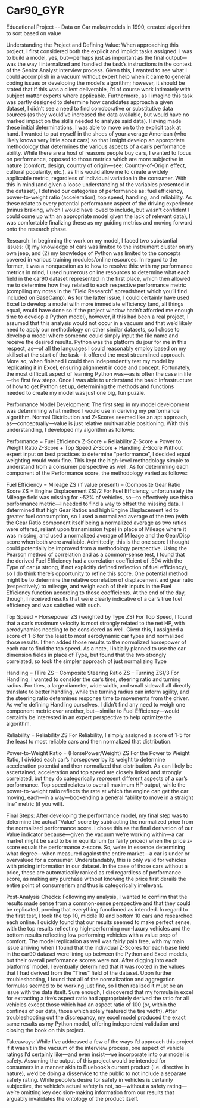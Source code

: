 # Car90_GYR
Educational Project -- Data on Car make/models in 1990, created algorithm to sort based on value

Understanding the Project and Defining Value:
When approaching this project, I first considered both the explicit and implicit tasks assigned. I was to build a model, yes, but—perhaps just as important as the final 
output—was the way I internalized and handled the task’s instructions in the context of the Senior Analyst interview process. Given this, I wanted to see what I could 
accomplish in a vacuum without expert help when it came to general coding issues or developing the model’s algorithm; however, it should be stated that if this was a client 
deliverable, I’d of course work intimately with subject matter experts where applicable. Furthermore, as I imagine this task was partly designed to determine how candidates 
approach a given dataset, I didn’t see a need to find corroborative or substitutive data sources (as they would’ve increased the data available, but would have no marked 
impact on the skills needed to analyze said data). Having made these initial determinations, I was able to move on to the explicit task at hand. I wanted to put myself in 
the shoes of your average American (who likely knows very little about cars) so that I might develop an appropriate methodology that determines the various aspects of a 
car’s performance ability. While there are a host of reasons people buy cars, I wanted to focus on performance, opposed to those metrics which are more subjective in nature 
(comfort, design, country of origin—see: Country-of-Origin effect, cultural popularity, etc.), as this would allow me to create a widely applicable metric, regardless of 
individual variation in the consumer. With this in mind (and given a loose understanding of the variables presented in the dataset), I defined our categories of performance 
as: fuel efficiency, power-to-weight ratio (acceleration), top speed, handling, and reliability. As these relate to every potential performance aspect of the driving experience 
(minus braking, which I would have loved to include, but wasn’t confident I could come up with an appropriate model given the lack of relevant data), I was comfortable 
finalizing these as my guiding metrics and moving forward onto the research phase.

Research:
In beginning the work on my model, I faced two substantial issues: (1) my knowledge of cars was limited to the instrument cluster on my own jeep, and (2) my knowledge of 
Python was limited to the concepts covered in various training modules/online resources. In regard to the former, it was a nonquestion as to how to resolve this: with my 
performance metrics in mind, I used numerous online resources to determine what each field in the car90 dataset represented in the first place, which then allowed me to 
determine how they related to each respective performance metric (compiling my notes in the “Field Research” spreadsheet which you’ll find included on BaseCamp). As for 
the latter issue, I could certainly have used Excel to develop a model with more immediate efficiency (and, all things equal, would have done so if the project window hadn’t 
afforded me enough time to develop a Python model), however, if this had been a real project, I assumed that this analysis would not occur in a vacuum and that we’d likely 
need to apply our methodology on other similar datasets, so I chose to develop a model where someone could simply input the file name and receive the desired results. Python 
was the platform du jour for me in this respect, as—of all the languages I could reasonably employ based on my skillset at the start of the task—it offered the most streamlined 
approach. More so, when finished I could then independently test my model by replicating it in Excel, ensuring alignment in code and concept. Fortunately, the most difficult 
aspect of learning Python was—as is often the case in life—the first few steps. Once I was able to understand the basic infrastructure of how to get Python set up, determining 
the methods and functions needed to create my model was just one big, fun puzzle.

Performance Model Development:
The first step in my model development was determining what method I would use in deriving my performance algorithm. Normal Distribution and Z-Scores seemed like an apt 
approach, as—conceptually—value is just relative multivariable positioning. With this understanding, I developed my algorithm as follows:

  Performance = Fuel Efficiency Z-Score + Reliability Z-Score + Power to Weight Ratio Z-Score + Top Speed Z-Score + Handling Z-Score
  Without expert input on best practices to determine “performance”, I decided equal weighting would work fine. This kept the high-level methodology simple to understand from 
  a consumer perspective as well. As for determining each component of the Performance score, the methodology varied as follows:

  Fuel Efficiency = Mileage ZS (if value present) – (Composite Gear Ratio Score ZS + Engine Displacement ZS)/2
  For Fuel Efficiency, unfortunately the Mileage field was missing for ~52% of vehicles, so—to effectively use this a performance metric—I needed to find a way to offset the 
  missing data. I determined that high Gear Ratios and high Engine Displacement led to greater fuel consumption, so I used a normalized average of the two (with the Gear Ratio 
  component itself being a normalized average as two ratios were offered, reliant upon transmission type) in place of Mileage where it was missing, and used a normalized average 
  of Mileage and the Gear/Disp score when both were available. Admittedly, this is the one score I thought could potentially be improved from a methodology perspective. Using 
  the Pearson method of correlation and as a common-sense test, I found that the derived Fuel Efficiency had a correlation coefficient of .594 with the Type of car (a strong, 
  if not explicitly defined reflection of fuel efficiency), so I do think there’s opportunity to refine this score. One potential method might be to determine the relative 
  correlation of displacement and gear ratio (respectively) to mileage, and weigh each of their inputs in the Fuel Efficiency function according to those coefficients. At the 
  end of the day, though, I received results that were clearly indicative of a car’s true fuel efficiency and was satisfied with such.

  Top Speed = Horsepower ZS (weighted by Type ZS)
  For Top Speed, I found that a car’s maximum velocity is most strongly related to the net HP, with aerodynamics needing to be considered as well. Given this, I assigned a score 
  of 1-6 for the least to most aerodynamic car types and normalized those results. I then added those results to the normalized horsepower of each car to find the top speed. As 
  a note, I initially planned to use the car dimension fields in place of Type, but found that the two strongly correlated, so took the simpler approach of just normalizing Type

  Handling = (Tire ZS – Composite Steering Ratio ZS – Turning ZS)/3
  For Handling, I wanted to consider the car’s tires, steering ratio and turning radius. For tires, a large diameter, wide width, and small sidewall all directly translate to 
  better handling, while the turning radius can inform agility, and the steering ratio determines response time to movements from the driver.  As we’re defining Handling ourselves,
  I didn’t find any need to weigh one component metric over another, but—similar to Fuel Efficiency—would certainly be interested in an expert perspective to help optimize the 
  algorithm.

  Reliability = Reliability ZS
  For Reliability, I simply assigned a score of 1-5 for the least to most reliable cars and then normalized that distribution.
  
  Power-to-Weight Ratio = (HorsePower/Weight) ZS
  For the Power to Weight Ratio, I divided each car’s horsepower by its weight to determine acceleration potential and then normalized that distribution. As can likely be 
  ascertained, acceleration and top speed are closely linked and strongly correlated, but they do categorically represent different aspects of a car’s performance. Top speed 
  relates to overall maximum HP output, while the power-to-weight ratio reflects the rate at which the engine can get the car moving, each—in a way—bookending a general “ability 
  to move in a straight line” metric (if you will).

Final Steps:
After developing the performance model, my final step was to determine the actual “Value” score by subtracting the normalized price from the normalized performance score. I 
chose this as the final derivation of our Value indicator because—given the vacuum we’re working within—a car market might be said to be in equilibrium (or fairly priced) when 
the price z-score equals the performance z-score. So, we’re in essence determining what degree—when measured against the entire market—a car is under or overvalued for a 
consumer. Understandably, this is only valid for vehicles with pricing information in our dataset. In the case of those cars without a price, these are automatically ranked as 
red regardless of performance score, as making any purchase without knowing the price first derails the entire point of consumerism and thus is categorically irrelevant.

Post-Analysis Checks:
Following my analysis, I wanted to confirm that the results made sense from a common-sense perspective and that they could be replicated, proving that everything functioned as 
intended. In regard to the first test, I took the top 10, middle 10 and bottom 10 cars and researched each online. I quickly found that our results seemed to make perfect sense,
with the top results reflecting high-performing non-luxury vehicles and the bottom results reflecting low performing vehicles with a value prop of comfort. 
The model replication as well was fairly pain free, with my main issue arriving when I found that the individual Z-Scores for each base field in the car90 dataset were lining 
up between the Python and Excel models, but their overall performance scores were not. After digging into each platforms’ model, I eventually determined that it was rooted in 
the values that I had derived from the “Tires” field of the dataset. Upon further troubleshooting, I found that all of the normalization and aggregation formulas seemed to be 
working just fine, so I then realized it must be an issue with the data itself. Sure enough, I discovered that my formula in excel for extracting a tire’s aspect ratio had 
appropriately derived the ratio for all vehicles except those which had an aspect ratio of 100 (or, within the confines of our data, those which solely featured the tire width).
After troubleshooting out the discrepancy, my excel model produced the exact same results as my Python model, offering independent validation and closing the book on this project.  

Takeaways:
While I’ve addressed a few of the ways I’d approach this project if it wasn’t in the vacuum of the interview process, one aspect of vehicle ratings I’d certainly like—and even 
insist—we incorporate into our model is safety. Assuming the output of this project would be intended for consumers in a manner akin to Bluebook’s current product (i.e. 
directive in nature), we’d be doing a disservice to the public to not include a separate safety rating. While people’s desire for safety in vehicles is certainly subjective, 
the vehicle’s actual safety is not, so—without a safety rating—we’re omitting key decision-making information from our results that arguably invalidates the ontology of the 
product itself.


